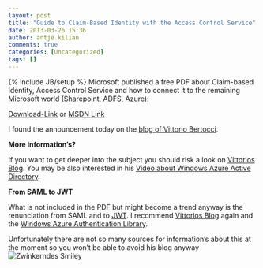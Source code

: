 ```yaml
---
layout: post
title: "Guide to Claim-Based Identity with the Access Control Service"
date: 2013-03-26 15:36
author: antje.kilian
comments: true
categories: [Uncategorized]
tags: []
---
```

{% include JB/setup %}
Microsoft published a free PDF about Claim-based Identity, Access Control Service and how to connect it to the remaining Microsoft world (Sharepoint, ADFS, Azure):

<a href="http://www.microsoft.com/en-us/download/details.aspx?id=28362">Download-Link</a> or <a href="http://msdn.microsoft.com/en-us/library/ff423674.aspx">MSDN Link</a>

I found the announcement today on the <a href="http://www.cloudidentity.com/blog/2013/03/18/now-on-amazon-a-guide-to-claims-based-identity-and-access-control-2nd-edition/">blog of Vittorio Bertocci</a>.

<strong>More information’s?</strong>

<strong> </strong>

If you want to get deeper into the subject you should risk a look on <a href="http://www.cloudidentity.com/blog/2013/03/18/now-on-amazon-a-guide-to-claims-based-identity-and-access-control-2nd-edition/">Vittorios Blog</a>. You may be also interested in his <a href="http://channel9.msdn.com/Events/Patterns-Practices-Symposium-Online/pattern-practices-symposium-2013/Windows-Azure-Active-Directory">Video about Windows Azure Active Directory</a>.

<strong>From SAML to JWT</strong>

<strong> </strong>

What is not included in the PDF but might become a trend anyway is the renunciation from SAML and to <a href="http://self-issued.info/docs/draft-ietf-oauth-json-web-token.html">JWT</a>. I recommend <a href="http://www.cloudidentity.com/blog/?s=JWT">Vittorios Blog</a> again and the <a href="http://msdn.microsoft.com/en-us/library/windowsazure/jj573266.aspx">Windows Azure Authentication Library</a>.

Unfortunately there are not so many sources for information’s about this at the moment so you won’t be able to avoid his blog anyway <img class="wlEmoticon wlEmoticon-winkingsmile" style="border-style: none;" src="http://code-inside.de/blog-in/wp-content/uploads/wlEmoticon-winkingsmile51.png" alt="Zwinkerndes Smiley" />

